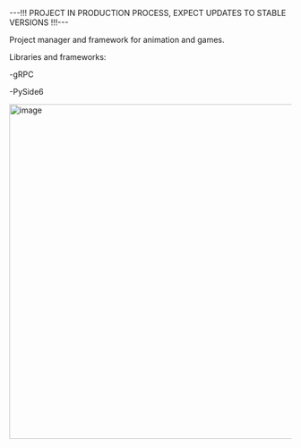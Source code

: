 ---!!! PROJECT IN PRODUCTION PROCESS, EXPECT UPDATES TO STABLE VERSIONS !!!---


Project manager and framework for animation and games.


Libraries and frameworks:

-gRPC

-PySide6

<img width="599" alt="image" src="https://github.com/user-attachments/assets/bc2a115e-953d-44cd-bcbc-7c4dc00e4a2c">
